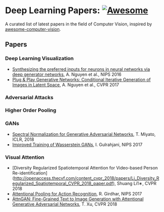 
# Deep Learning Papers: [![Awesome](https://cdn.rawgit.com/sindresorhus/awesome/d7305f38d29fed78fa85652e3a63e154dd8e8829/media/badge.svg)](https://github.com/KKNakka92/Deep-Learning-Papers)
A curated list of latest papers in the field of Computer Vision, inspired by [awesome-computer-vision](https://github.com/jbhuang0604/awesome-computer-vision).




## Papers

### Deep Learning Visualization
 * [Synthesizing the preferred inputs for neurons in neural networks via deep generator networks](https://arxiv.org/abs/1605.09304), A. Nguyen et al., NIPS 2016
 * [Plug & Play Generative Networks: Conditional Iterative Generation of Images in Latent Space]( https://arxiv.org/abs/1612.00005), A. Nguyen et al., CVPR 2017



### Adversarial Attacks



### Higher Order Pooling



### GANs
* [Spectral Normalization for Generative Adversarial Networks](https://openreview.net/forum?id=B1QRgziT-), T. Miyato, ICLR, 2018
* [Improved Training of Wasserstein GANs](https://arxiv.org/abs/1704.00028), I. Gulrahjani, NIPS 2017



### Visual Attention

* [Diversity Regularized Spatiotemporal Attention for Video-based Person Re-identification] (http://openaccess.thecvf.com/content_cvpr_2018/papers/Li_Diversity_Regularized_Spatiotemporal_CVPR_2018_paper.pdf), Shuang Li1∗, CVPR 2018
* [Attentional Pooling for Action Recognition](https://arxiv.org/abs/1711.01467), R. Girdhar, NIPS 2017
* [AttnGAN: Fine-Grained Text to Image Generation with Attentional Generative Adversarial Networks](https://arxiv.org/abs/1711.10485), T. Xu, CVPR 2018

